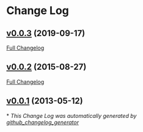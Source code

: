 # Change Log

## [v0.0.3](https://github.com/honzahommer/passport-totp/tree/v0.0.3) (2019-09-17)
[Full Changelog](https://github.com/honzahommer/passport-totp/compare/v0.0.2...v0.0.3)

## [v0.0.2](https://github.com/honzahommer/passport-totp/tree/v0.0.2) (2015-08-27)
[Full Changelog](https://github.com/honzahommer/passport-totp/compare/v0.0.1...v0.0.2)

## [v0.0.1](https://github.com/honzahommer/passport-totp/tree/v0.0.1) (2013-05-12)


\* *This Change Log was automatically generated by [github_changelog_generator](https://github.com/skywinder/Github-Changelog-Generator)*